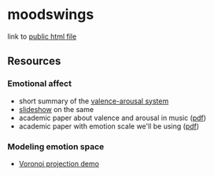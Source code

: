 moodswings
==========

link to [public html file](https://dl.dropbox.com/u/35819006/bghackathon/moodswings/soundcloud/index.html)

## Resources

### Emotional affect
+ short summary of the [valence-arousal system](http://affectivedesign.com/2010/03/4-value-arousal-and-emotional-expressions/)
+ [slideshow](http://www.slideshare.net/blankdots/2012-affect-and-emotionoriented-systems) on the same
+ academic paper about valence and arousal in music ([pdf](http://www.erin.utoronto.ca/~w3psygs/Husain.pdf))
+ academic paper with emotion scale we'll be using ([pdf](http://edu.cs.uni-magdeburg.de/EC/lehre/wintersemester-2011-2012/seminar/material-1/What%20are%20emotions-%20And%20how%20can%20they%20be%20measured.pdf))

### Modeling emotion space
+ [Voronoi projection demo](http://bl.ocks.org/mbostock/4060366)